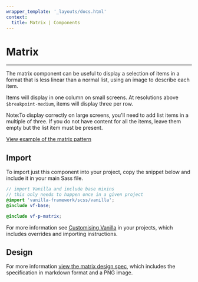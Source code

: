 ```yaml
---
wrapper_template: '_layouts/docs.html'
context:
  title: Matrix | Components
---
```


# Matrix

<hr>

The matrix component can be useful to display a selection of items in a format that is less linear than a normal list, using an image to describe each item.

Items will display in one column on small screens. At resolutions above `$breakpoint-medium`, items will display three per row.

<div class="p-notification--information">
  <p class="p-notification__response">
    <span class="p-notification__status">Note:</span>To display correctly on large screens, you'll need to add list items in a multiple of three. If you do not have content for all the items, leave them empty but the list item must be present.
  </p>
</div>

<div class="embedded-example"><a href="/docs/examples/patterns/matrix/" class="js-example">
View example of the matrix pattern
</a></div>

## Import

To import just this component into your project, copy the snippet below and include it in your main Sass file.

```scss
// import Vanilla and include base mixins
// this only needs to happen once in a given project
@import 'vanilla-framework/scss/vanilla';
@include vf-base;

@include vf-p-matrix;
```

For more information see [Customising Vanilla](/docs/customising-vanilla/) in your projects, which includes overrides and importing instructions.

## Design

For more information [view the matrix design spec](https://github.com/ubuntudesign/vanilla-design/tree/master/Matrix), which includes the specification in markdown format and a PNG image.
